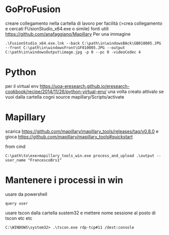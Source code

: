 # GoProFusion

creare collegamento nella cartella di lavoro per facilità (>crea collegamento e cercati FUsionStudio_x64.exe o simile)
fonti utili https://github.com/anafaggiano/Mapillary
Per una immagine
```
.\FusionStudio_x64.exe.lnk --back C:\path\in\windowsBAck\GB010005.JPG --front C:\path\in\windowsFront\GF010005.JPG --output C:\path\in\windowsOutput\image.jpg -p 0 --pc 0 -videoCodec 4
```

# Python

per il virtual env https://uoa-eresearch.github.io/eresearch-cookbook/recipe/2014/11/26/python-virtual-env/
una volta creato attivalo se vuoi dalla cartella cogni
source mapillary/Scripts/activate

# Mapillary

scarica https://github.com/mapillary/mapillary_tools/releases/tag/v0.8.0
e gioca https://github.com/mapillary/mapillary_tools#quickstart

from cmd
```
C:\path\to\exe>mapillary_tools_win.exe process_and_upload .\output --user_name "FrancescoBrs1"
```

# Mantenere i processi in win

usare da powershell
```
query user
```
usare tscon dalla cartella sustem32 e mettere nome sessione al posto di tscon etc etc
 ```
 C:\WINDOWS\system32> .\tscon.exe rdp-tcp#11 /dest:console
 ```
